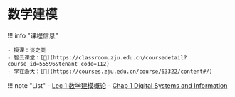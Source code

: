 
# 数学建模

!!! info "课程信息"

    - 授课：谈之奕
    - 智云课堂：[🔗](https://classroom.zju.edu.cn/coursedetail?course_id=55596&tenant_code=112)
    - 学在浙大：[🔗](https://courses.zju.edu.cn/course/63322/content#/)

!!! note "List"
    - [Lec 1 数学建模概论](Lec01.md)
    - [Chap 1 Digital Systems and Information](Note02.md)
